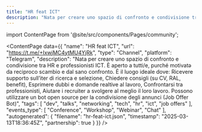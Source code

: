 ```yaml
---
title: "HR feat ICT"
description: "Nata per creare uno spazio di confronto e condivisione tra HR e professionisti ICT. È aperto a tutti/e, purché motivatə da reciproco scambio e dal sano confronto. È il luogo ideale dove: Ricevere supporto sull’iter di ricerca e selezione, Chiedere consigli (su CV, RAL, benefit), Esprimere dubbi e domande realtive al lavoro, Confrontarsi tra professionisti, Aiutare i recruiter a svolgere al meglio il loro lavoro. Possono utilizzare un bot open source per la condivisione degli annunci (Job Offer Bot)"
---
```

import ContentPage from '@site/src/components/Pages/community';

<ContentPage
    data={{
  "name": "HR feat ICT",
  "url": "https://t.me/+IxwjMC4ytMU4YjRk",
  "type": "Channel",
  "platform": "Telegram",
  "description": "Nata per creare uno spazio di confronto e condivisione tra HR e professionisti ICT. È aperto a tutti/e, purché motivatə da reciproco scambio e dal sano confronto. È il luogo ideale dove: Ricevere supporto sull’iter di ricerca e selezione, Chiedere consigli (su CV, RAL, benefit), Esprimere dubbi e domande realtive al lavoro, Confrontarsi tra professionisti, Aiutare i recruiter a svolgere al meglio il loro lavoro. Possono utilizzare un bot open source per la condivisione degli annunci (Job Offer Bot)",
  "tags": [
    "dev",
    "talks",
    "networking",
    "tech",
    "hr",
    "ict",
    "job offers"
  ],
  "events_type": [
    "Conference",
    "Workshop",
    "Webinar",
    "Chat"
  ],
  "autogenerated": {
    "filename": "hr-feat-ict.json",
    "timestamp": "2025-03-13T18:36:45Z",
    "partnership": true
  }
}}
/>
